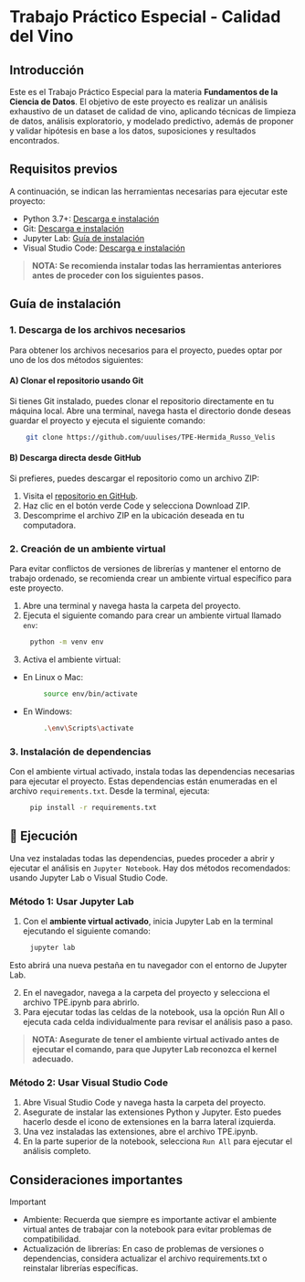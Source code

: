 # Trabajo Práctico Especial - Calidad del Vino
## Introducción
Este es el Trabajo Práctico Especial para la materia **Fundamentos de la Ciencia de Datos**. El objetivo de este proyecto es realizar un análisis exhaustivo de un dataset de calidad de vino, aplicando técnicas de limpieza de datos, análisis exploratorio, y modelado predictivo, además de proponer y validar hipótesis en base a los datos, suposiciones y resultados encontrados.

## Requisitos previos
A continuación, se indican las herramientas necesarias para ejecutar este proyecto:
- Python 3.7+: [Descarga e instalación](https://www.python.org/downloads/)
- Git: [Descarga e instalación](https://git-scm.com/book/en/v2/Getting-Started-Installing-Git)
- Jupyter Lab: [Guía de instalación](https://jupyterlab.readthedocs.io/en/stable/getting_started/installation.html)
- Visual Studio Code: [Descarga e instalación](https://code.visualstudio.com/docs/)

> **NOTA: Se recomienda instalar todas las herramientas anteriores antes de proceder con los siguientes pasos.**

## Guía de instalación
### 1. Descarga de los archivos necesarios
Para obtener los archivos necesarios para el proyecto, puedes optar por uno de los dos métodos siguientes:

#### A) Clonar el repositorio usando Git
Si tienes Git instalado, puedes clonar el repositorio directamente en tu máquina local. Abre una terminal, navega hasta el directorio donde deseas guardar el proyecto y ejecuta el siguiente comando:
   ```bash
       git clone https://github.com/uuulises/TPE-Hermida_Russo_Velis
   ```
#### B) Descarga directa desde GitHub
Si prefieres, puedes descargar el repositorio como un archivo ZIP:
1. Visita el [repositorio en GitHub](https://github.com/uuulises/TPE-Hermida_Russo_Velis).
2. Haz clic en el botón verde Code y selecciona Download ZIP.
3. Descomprime el archivo ZIP en la ubicación deseada en tu computadora.

### 2. Creación de un ambiente virtual
Para evitar conflictos de versiones de librerías y mantener el entorno de trabajo ordenado, se recomienda crear un ambiente virtual específico para este proyecto.
1. Abre una terminal y navega hasta la carpeta del proyecto.
2. Ejecuta el siguiente comando para crear un ambiente virtual llamado `env`:
  ```bash
       python -m venv env
   ```
3. Activa el ambiente virtual:
- En Linux o Mac:
  ```bash
       source env/bin/activate
  ```
  
- En Windows:
  ```bash
       .\env\Scripts\activate
  ```

### 3. Instalación de dependencias
Con el ambiente virtual activado, instala todas las dependencias necesarias para ejecutar el proyecto. Estas dependencias están enumeradas en el archivo `requirements.txt`. Desde la terminal, ejecuta:
  ```bash
       pip install -r requirements.txt
  ```

## 🚀 Ejecución
Una vez instaladas todas las dependencias, puedes proceder a abrir y ejecutar el análisis en `Jupyter Notebook`. Hay dos métodos recomendados: usando Jupyter Lab o Visual Studio Code.
### Método 1: Usar Jupyter Lab 
1. Con el **ambiente virtual activado**, inicia Jupyter Lab en la terminal ejecutando el siguiente comando:
  ```bash
       jupyter lab
  ```
Esto abrirá una nueva pestaña en tu navegador con el entorno de Jupyter Lab.

2. En el navegador, navega a la carpeta del proyecto y selecciona el archivo TPE.ipynb para abrirlo.
3. Para ejecutar todas las celdas de la notebook, usa la opción Run All o ejecuta cada celda individualmente para revisar el análisis paso a paso.
> **NOTA: Asegurate de tener el ambiente virtual activado antes de ejecutar el comando, para que Jupyter Lab reconozca el kernel adecuado.**

### Método 2: Usar Visual Studio Code
1. Abre Visual Studio Code y navega hasta la carpeta del proyecto.
2. Asegurate de instalar las extensiones Python y Jupyter. Esto puedes hacerlo desde el icono de extensiones en la barra lateral izquierda.
3. Una vez instaladas las extensiones, abre el archivo TPE.ipynb.
4. En la parte superior de la notebook, selecciona `Run All` para ejecutar el análisis completo.

## Consideraciones importantes
> [!IMPORTANT]
> - Ambiente: Recuerda que siempre es importante activar el ambiente virtual antes de trabajar con la notebook para evitar problemas de compatibilidad.
> - Actualización de librerías: En caso de problemas de versiones o dependencias, considera actualizar el archivo requirements.txt o reinstalar librerías específicas.
